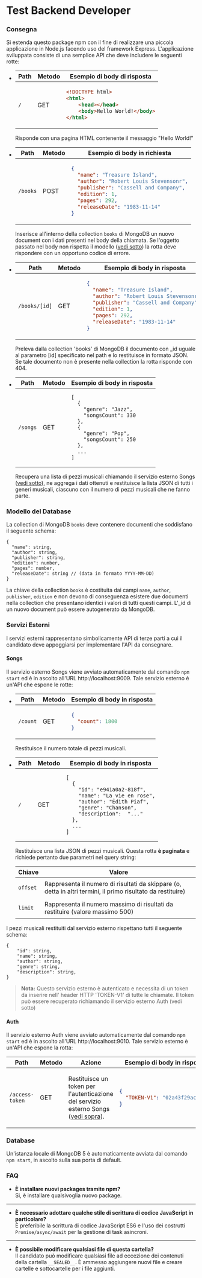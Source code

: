 # Test Backend Developer

### Consegna

Si estenda questo package npm con il fine di realizzare una piccola applicazione in Node.js facendo uso del framework Express. L'applicazione sviluppata consiste di una semplice API che deve includere le seguenti rotte:

-
    <table>
    <thead>
    <tr>
    <th>Path</th>
    <th>Metodo</th>
    <th>Esempio di body di risposta</th>
    </tr>
    </thead>
    <tbody>
    <tr>
    <td>
  
    ```/```
  
    </td>
    <td>GET</td>
    <td>
    
    ```HTML
    <!DOCTYPE html>
    <html>
        <head></head>
        <body>Hello World!</body>
    </html>
    ```
    
    </td>
    </tr>
    </tbody>
    </table>
    
    Risponde con una pagina HTML contenente il messaggio "Hello World!"

-
    <table>
    <thead>
    <tr>
    <th>Path</th>
    <th>Metodo</th>
    <th>Esempio di body in richiesta</th>
    </tr>
    </thead>
    <tbody>
    <tr>
    <td>
  
    ```/books```
  
    </td>
    <td>POST</td>
    <td>
  
    ```json
    {
      "name": "Treasure Island",
      "author": "Robert Louis Stevensonr",
      "publisher": "Cassell and Company",
      "edition": 1,
      "pages": 292,
      "releaseDate": "1983-11-14"
    }
    ```
  
    </td>
    </tr>
    </tbody>
    </table>

    Inserisce all'interno della collection ```books``` di MongoDB un nuovo document con i dati presenti nel body della chiamata. Se l'oggetto passato nel body non rispetta il modello ([vedi sotto](#modello-del-database)) la rotta deve rispondere con un opportuno codice di errore.

-
    <table>
    <thead>
    <tr>
    <th>Path</th>
    <th>Metodo</th>
    <th>Esempio di body in risposta</th>
    </tr>
    </thead>
    <tbody>
    <tr>
    <td>
  
    ```/books/[id]```
  
    </td>
    <td>GET</td>
    <td>
    
    ```json
    {
      "name": "Treasure Island",
      "author": "Robert Louis Stevensonr",
      "publisher": "Cassell and Company",
      "edition": 1,
      "pages": 292,
      "releaseDate": "1983-11-14"
    }
    ```
    
    </td>
    </tr>
    </tbody>
    </table>

  Preleva dalla collection 'books' di MongoDB il documento con _id uguale al parametro [id] specificato nel path e lo restituisce in formato JSON. Se tale documento non è presente nella collection la rotta risponde con 404.

-
    <table>
    <thead>
    <tr>
    <th>Path</th>
    <th>Metodo</th>
    <th>Esempio di body in risposta</th>
    </tr>
    </thead>
    <tbody>
    <tr>
    <td>
  
    ```/songs```
  
    </td>
    <td>GET</td>
    <td>
    
    ```
    [
      {
        "genre": "Jazz",
        "songsCount": 330
      },
      {
        "genre": "Pop",
        "songsCount": 250
      },
      ...
    ]
    ```
    
    </td>
    </tr>
    </tbody>
    </table>

  Recupera una lista di pezzi musicali chiamando il servizio esterno Songs ([vedi sotto](#songs)), ne aggrega i dati ottenuti e restituisce la lista JSON di tutti i generi musicali, ciascuno con il numero di pezzi musicali che ne fanno parte.

### Modello del Database

La collection di MongoDB ```books``` deve contenere documenti che soddisfano il seguente schema:

```
{
  "name": string,
  "author": string,
  "publisher": string,
  "edition": number,
  "pages": number,
  "releaseDate": string // (data in formato YYYY-MM-DD)
}
```

La chiave della collection ```books``` è costituita dai campi ```name```, ```author```, ```publisher```, ```edition``` e non devono di conseguenza esistere due documenti nella collection che presentano identici i valori di tutti questi campi. L'_id di un nuovo document può essere autogenerato da MongoDB.

### Servizi Esterni

I servizi esterni rappresentano simbolicamente API di terze parti a cui il candidato deve appoggiarsi per implementare l'API da consegnare.

#### Songs

Il servizio esterno Songs viene avviato automaticamente dal comando ```npm start``` ed è in ascolto all'URL http://localhost:9009. Tale servizio esterno è un'API che espone le rotte:

-
    <table>
    <thead>
    <tr>
    <th>Path</th>
    <th>Metodo</th>
    <th>Esempio di body in risposta</th>
    </tr>
    </thead>
    <tbody>
    <tr>
    <td>
  
    ```/count```
  
    </td>
    <td>GET</td>
    <td>
    
    ```json
    {
      "count": 1800
    }
    ```
    
    </td>
    </tr>
    </tbody>
    </table>

    Restituisce il numero totale di pezzi musicali.

-
  <table>
  <thead>
  <tr>
  <th>Path</th>
  <th>Metodo</th>
  <th>Esempio di body in risposta</th>
  </tr>
  </thead>
  <tbody>
  <tr>
  <td>
  
  ```/```
  
  </td>
  <td>GET</td>
  <td>

  ```
  [
    {
      "id": "e941a0a2-818f",
      "name": "La vie en rose",
      "author": "Édith Piaf",
      "genre": "Chanson",
      "description":  "..."
    },
    ...
  ]
  ```

  </td>
  </tr>
  </tbody>
  </table>

  Restituisce una lista JSON di pezzi musicali. Questa rotta **è paginata** e richiede pertanto due parametri nel query string:

  <table>
  <thead>
  <tr>
  <th>Chiave</th>
  <th>Valore</th>
  </tr>
  </thead>
  <tbody>
  <tr>
  <td>

  ```offset```

  </td>
  <td>Rappresenta il numero di risultati
  da skippare (o, detta in altri termini, il primo risultato da restituire)</td>
  </tr>
  <tr>
  <td>

  ```limit```

  </td>
  <td>Rappresenta il numero massimo di risultati da restituire (valore massimo 500)</td>
  </tr>
  </tbody>
  </table>

I pezzi musicali restituiti dal servizio esterno rispettano tutti il seguente schema:
```
{
    "id": string,
    "name": string,
    "author": string,
    "genre": string,
    "description": string,
}
```

> **Nota:**
> Questo servizio esterno è autenticato e necessita di un token da inserire nell' header HTTP 'TOKEN-V1' di tutte le chiamate. Il token può essere recuperato richiamando il servizio esterno Auth (vedi sotto)

#### Auth

Il servizio esterno Auth viene avviato automaticamente dal comando ```npm start``` ed è in ascolto all'URL http://localhost:9010. Tale servizio esterno è un'API che espone la rotta:

<table>
<thead>
<tr>
<th>Path</th>
<th>Metodo</th>
<th>Azione</th>
<th>Esempio di body in risposta</th>
</tr>
</thead>
<tbody>
<tr>
<td>

```/access-token```

</td>
<td>GET</td>
<td>

Restituisce un token per l'autenticazione del servizio esterno Songs ([vedi sopra](#songs)).

</td>
<td>

```json
{
  "TOKEN-V1": "02a43f29ac6f4d"
}
```

</td>
</tr>
</tbody>
</table>

### Database

Un'istanza locale di MongoDB 5 è automaticamente avviata dal comando ```npm start```, in ascolto sulla sua porta di default.

### FAQ

- **È installare nuovi packages tramite npm?**<br>
  Si, è installare qualsivoglia nuovo package.

<hr>

- **È necessario adottare qualche stile di scrittura di codice JavaScript in particolare?**<br>
  È preferibile la scrittura di codice JavaScript ES6 e l'uso dei costrutti ```Promise/async/await``` per la gestione di task asincroni.

<hr>

- **È possibile modificare qualsiasi file di questa cartella?**<br>
  Il candidato può modificare qualsiasi file ad eccezione dei contenuti della cartella ```__SEALED__```. È ammesso aggiungere nuovi file e creare cartelle e sottocartelle per i file aggiunti.

